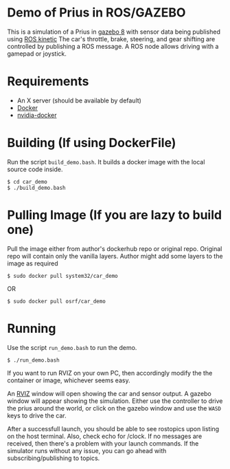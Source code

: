 # Demo of Prius in ROS/GAZEBO

This is a simulation of a Prius in [gazebo 8](http://gazebosim.org) with sensor data being published using [ROS kinetic](http://wiki.ros.org/kinetic/Installation)
The car's throttle, brake, steering, and gear shifting are controlled by publishing a ROS message.
A ROS node allows driving with a gamepad or joystick.

# Requirements

* An X server (should be available by default)
* [Docker](https://www.docker.com/get-docker)
* [nvidia-docker](https://github.com/NVIDIA/nvidia-docker/wiki/Installation)

# Building (If using DockerFile)

Run the script `build_demo.bash`.
It builds a docker image with the local source code inside.

```
$ cd car_demo
$ ./build_demo.bash
```

# Pulling Image (If you are lazy to build one)

Pull the image either from author's dockerhub repo or original repo. 
Original repo will contain only the vanilla layers. Author might add some layers to the image as required

```
$ sudo docker pull system32/car_demo
```

OR

```
$ sudo docker pull osrf/car_demo
```

# Running

Use the script `run_demo.bash` to run the demo.

```
$ ./run_demo.bash
```

If you want to run RVIZ on your own PC, then accordingly modify the the container or image, whichever seems easy.


An [RVIZ](http://wiki.ros.org/rviz) window will open showing the car and sensor output.
A gazebo window will appear showing the simulation.
Either use the controller to drive the prius around the world, or click on the gazebo window and use the `WASD` keys to drive the car.


After a successfull launch, you should be able to see rostopics upon listing on the host terminal. Also, check echo for /clock. If no messages are received, then there's a problem with your launch commands. If the simulator runs without any issue, you can go ahead with subscribing/publishing to topics. 

